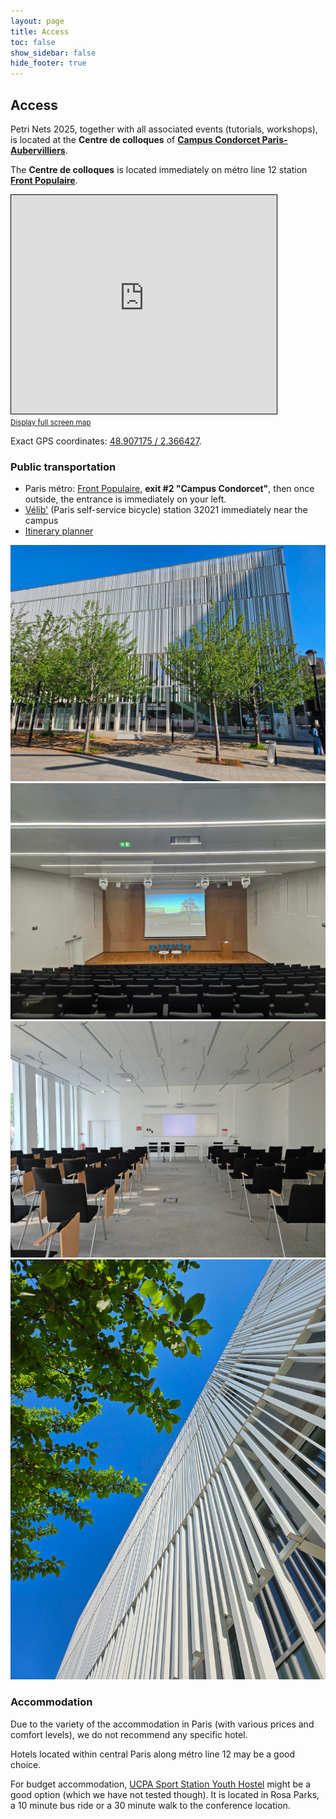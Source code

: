 ```yaml
---
layout: page
title: Access
toc: false
show_sidebar: false
hide_footer: true
---
```


## Access

Petri Nets 2025, together with all associated events (tutorials, workshops), is located at the **Centre de colloques** of **[Campus Condorcet Paris-Aubervilliers](https://www.campus-condorcet.fr/en)**.

The **Centre de colloques** is located immediately on métro line 12 station **[Front Populaire](https://en.wikipedia.org/wiki/Front_Populaire_station)**.


<iframe width="425" height="350" src="https://www.openstreetmap.org/export/embed.html?bbox=2.362275123596192%2C48.90609545315618%2C2.3698925971984868%2C48.90821982633947&amp;layer=mapnik" style="border: 1px solid black"></iframe><br/><small><a href="https://www.openstreetmap.org/?#map=19/48.907158/2.366084">Display full screen map</a></small>


Exact GPS coordinates: [48.907175 / 2.366427](https://www.openstreetmap.org/node/11266990941#map=19/48.907175/2.366427).

### Public transportation
* Paris métro: [Front Populaire](https://en.wikipedia.org/wiki/Front_Populaire_station), **exit #2 "Campus Condorcet"**, then once outside, the entrance is immediately on your left.
* [Vélib'](https://www.velib-metropole.fr/en) (Paris self-service bicycle) station 32021 immediately near the campus
* [Itinerary planner](https://www.iledefrance-mobilites.fr/en)

![Centre de colloques](../img/centre-colloques.jpg)
![Auditorium](../img/condorcet-auditorium.jpg)
![Salle 100](../img/condorcet-100.jpg)
![Centre de colloques](../img/condorcet.jpg)

### Accommodation

Due to the variety of the accommodation in Paris (with various prices and comfort levels), we do not recommend any specific hotel.

Hotels located within central Paris along métro line 12 may be a good choice.

For budget accommodation, [UCPA Sport Station Youth Hostel](https://www.ucpa.com/hostel-paris-19/spot) might be a good option (which we have not tested though). It is located in Rosa Parks, a 10 minute bus ride or a 30 minute walk to the conference location.
